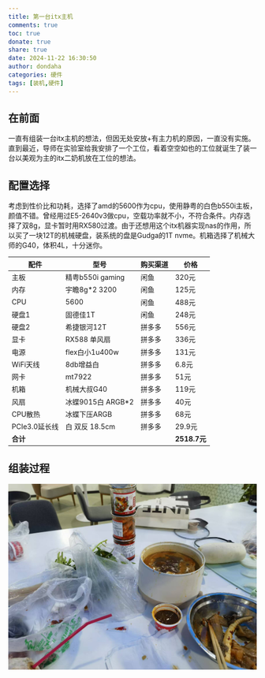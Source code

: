```yaml
---
title: 第一台itx主机
comments: true
toc: true
donate: true
share: true
date: 2024-11-22 16:30:50
author: dondaha
categories: 硬件
tags: [装机,硬件]
---
```


## 在前面

一直有组装一台itx主机的想法，但因无处安放+有主力机的原因，一直没有实施。直到最近，导师在实验室给我安排了一个工位，看着空空如也的工位就诞生了装一台以美观为主的itx二奶机放在工位的想法。

## 配置选择

考虑到性价比和功耗，选择了amd的5600作为cpu，使用静粤的白色b550i主板，颜值不错。曾经用过E5-2640v3做cpu，空载功率就不小，不符合条件。内存选择了双8g，显卡暂时用RX580过渡。由于还想用这个itx机器实现nas的作用，所以买了一块12T的机械硬盘，装系统的盘是Gudga的1T nvme。机箱选择了机械大师的G40，体积4L，十分迷你。

| 配件       | 型号                   | 购买渠道 | 价格   |
| ---------- | ---------------------- | -------- | ------ |
| 主板       | 精粤b550i gaming       | 闲鱼     | 320元  |
| 内存       | 宇瞻8g*2 3200          | 闲鱼     | 125元  |
| CPU        | 5600                   | 闲鱼     | 488元  |
| 硬盘1      | 固德佳1T               | 闲鱼     | 248元  |
| 硬盘2      | 希捷银河12T            | 拼多多   | 556元  |
| 显卡       | RX588 单风扇           | 拼多多   | 336元  |
| 电源       | flex白小1u400w         | 拼多多   | 131元  |
| WiFi天线   | 8db增益白              | 拼多多   | 6.8元  |
| 网卡       | mt7922                 | 拼多多   | 51元   |
| 机箱       | 机械大叔G40            | 拼多多   | 119元  |
| 风扇       | 冰蝶9015白 ARGB*2      | 拼多多   | 40元   |
| CPU散热    | 冰蝶下压ARGB           | 拼多多   | 68元   |
| PCIe3.0延长线 | 白 双反 18.5cm       | 拼多多   | 29.9元 |
| **合计**   |                        |          | **2518.7元** |

## 组装过程

![eat](/images/f5be912788b614339f94d17097b9ac4.jpg)